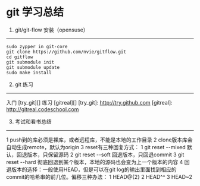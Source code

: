 git 学习总结
==================

1. git/git-flow 安装（opensuse）
------------------

```
sudo zypper in git-core
git clone https://github.com/nvie/gitflow.git
cd gitflow
git submodule init
git submodule update
sudo make install
```

2. git 练习
----------

入门 [try_git][]
练习 [gitreal][]
[try_git]: http://try.github.com
[gitreal]: http://gitreal.codeschool.com

3. 考试和看书总结
--------------

<d>1</d> push到的库必须是裸库，或者远程库，不能是本地的工作目录
<d>2</d> clone版本库会自动生成remote，默认为origin
<d>3</d> reset有三种回复方式：
<t>1</t> git reset --mixed 默认，回退版本，只保留源码
<t>2</t> git reset --soft 回退版本，只回退commit
<t>3</t> git reset --hard 彻底回退到某个版本，本地的源码也会变为上一个版本的内容 
<d>4</d> 回退版本的选择：一般使用HEAD，但是可以在git log的输出里面找到相应的commit的哈希串的前几位。偏移三种办法：
<t>1</t> HEAD@{2}
<t>2</t> HEAD^^
<t>3</t> HEAD~2
